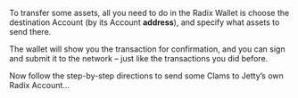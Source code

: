 To transfer some assets, all you need to do in the Radix Wallet is choose the destination Account (by its Account **address**), and specify what assets to send there.

The wallet will show you the transaction for confirmation, and you can sign and submit it to the network – just like the transactions you did before.

Now follow the step-by-step directions to send some Clams to Jetty’s own Radix Account…

